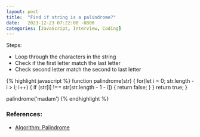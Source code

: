 ```yaml
---
layout: post
title:  "Find if string is a palindrome?"
date:   2023-12-23 07:22:00 -0800
categories: [JavaScript, Interview, Coding]
---
```


Steps:
- Loop through the characters in the string
- Check if the first letter match the last letter
- Check second letter match the second to last letter


{% highlight javascript %}
function palindrome(str) {
    for(let i = 0; str.length - i > i; i++) {
        if (str[i] !== str[str.length - 1 - i]) {
            return false;
        }
    }
    return true;
}

palindrome('madam')
{% endhighlight %}



### References:
- [Algorithm: Palindrome](https://medium.com/@stevenpaulino1/algorithm-palindrome-6d0763c2f47c)